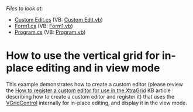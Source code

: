 <!-- default file list -->
*Files to look at*:

* [Custom Edit.cs](./CS/WindowsApplication3/Custom%20Edit.cs) (VB: [Custom Edit.vb](./VB/WindowsApplication3/Custom%20Edit.vb))
* [Form1.cs](./CS/WindowsApplication3/Form1.cs) (VB: [Form1.vb](./VB/WindowsApplication3/Form1.vb))
* [Program.cs](./CS/WindowsApplication3/Program.cs) (VB: [Program.vb](./VB/WindowsApplication3/Program.vb))
<!-- default file list end -->
# How to use the vertical grid for in-place editing and in view mode


<p>This example demonstrates how to create a custom editor (please review the <a href="https://www.devexpress.com/Support/Center/p/A1237">How to register a custom editor for use in the XtraGrid</a> KB article describing how to create a custom editor and register it) that uses the <a href="http://documentation.devexpress.com/#WindowsForms/clsDevExpressXtraVerticalGridVGridControltopic">VGridControl</a> internally for in-place editing, and display it in the view mode.</p>

<br/>


